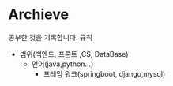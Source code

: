 # Archieve
공부한 것을 기록합니다.
규칙
- 범위(백엔드, 프론트 ,CS, DataBase)
  - 언어(java,python...)
    - 프레임 워크(springboot, django,mysql)
